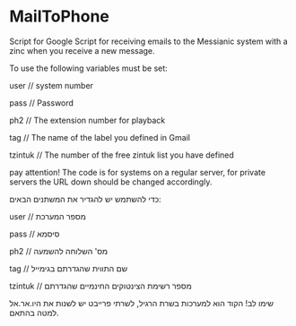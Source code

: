 # MailToPhone
Script for Google Script for receiving emails to the Messianic system with a zinc when you receive a new message.

To use the following variables must be set:

user // system number

pass // Password

ph2 // The extension number for playback

tag // The name of the label you defined in Gmail

tzintuk // The number of the free zintuk list you have defined

pay attention! The code is for systems on a regular server, for private servers the URL down should be changed accordingly.

כדי להשתמש יש להגדיר את המשתנים הבאים:

user // מספר המערכת

pass // סיסמא

ph2 // מס' השלוחה להשמעה

tag // שם התווית שהגדרתם בגימייל

tzintuk // מספר רשימת הצינטוקים החינמיים שהגדרתם

שימו לב! הקוד הוא למערכות בשרת הרגיל, לשרתי פרייבט יש לשנות את היו.אר.אל למטה בהתאם. 
